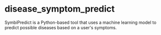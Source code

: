 # disease_symptom_predict
SymbiPredict is a Python-based tool that uses a machine learning model to predict possible diseases based on a user's symptoms.
